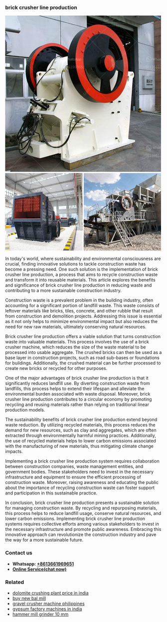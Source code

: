<h3>brick crusher line production</h3><img src='1706755469.jpg' alt=''><p>In today's world, where sustainability and environmental consciousness are crucial, finding innovative solutions to tackle construction waste has become a pressing need. One such solution is the implementation of brick crusher line production, a process that aims to recycle construction waste and transform it into reusable materials. This article explores the benefits and significance of brick crusher line production in reducing waste and contributing to a more sustainable construction industry.</p><p>Construction waste is a prevalent problem in the building industry, often accounting for a significant portion of landfill waste. This waste consists of leftover materials like bricks, tiles, concrete, and other rubble that result from construction and demolition projects. Addressing this issue is essential as it not only helps to minimize environmental impact but also reduces the need for new raw materials, ultimately conserving natural resources.</p><p>Brick crusher line production offers a viable solution that turns construction waste into valuable materials. This process involves the use of a brick crusher machine, which reduces the size of the waste material to be processed into usable aggregate. The crushed bricks can then be used as a base layer in construction projects, such as road sub-bases or foundations for buildings. Additionally, the crushed material can be further processed to create new bricks or recycled for other purposes.</p><p>One of the major advantages of brick crusher line production is that it significantly reduces landfill use. By diverting construction waste from landfills, this process helps to extend their lifespan and alleviate the environmental burden associated with waste disposal. Moreover, brick crusher line production contributes to a circular economy by promoting recycling and reusing materials rather than relying on traditional linear production models.</p><p>The sustainability benefits of brick crusher line production extend beyond waste reduction. By utilizing recycled materials, this process reduces the demand for new resources, such as clay and aggregates, which are often extracted through environmentally harmful mining practices. Additionally, the use of recycled materials helps to lower carbon emissions associated with the manufacturing of new materials, thus mitigating climate change impacts.</p><p>Implementing a brick crusher line production system requires collaboration between construction companies, waste management entities, and government bodies. These stakeholders need to invest in the necessary infrastructure and equipment to ensure the efficient processing of construction waste. Moreover, raising awareness and educating the public about the importance of recycling construction waste can foster support and participation in this sustainable practice.</p><p>In conclusion, brick crusher line production presents a sustainable solution for managing construction waste. By recycling and repurposing materials, this process helps to reduce landfill usage, conserve natural resources, and lower carbon emissions. Implementing brick crusher line production systems requires collective efforts among various stakeholders to invest in the necessary infrastructure and promote public awareness. Embracing this innovative approach can revolutionize the construction industry and pave the way for a more sustainable future.</p><h3>Contact us</h3><ul><li><strong>Whatsapp:&nbsp;<a href="https://wa.me/8613661969651">+8613661969651</a></strong></li><li><a href="https://swt.shibang-china.com/?git&amp;zhl&amp;brick crusher line production"><strong>Online Service(chat now)</strong></a></li></ul><h3>Related</h3><ul><li><a href='dolomite crushing plant price in india.md'>dolomite crushing plant price in india</a></li><li><a href='buy new bal mill.md'>buy new bal mill</a></li><li><a href='gravel crusher machine philippines.md'>gravel crusher machine philippines</a></li><li><a href='gypsum factory machines in india.md'>gypsum factory machines in india</a></li><li><a href='hammer mill grinder 10 mm.md'>hammer mill grinder 10 mm</a></li></ul>